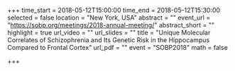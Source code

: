 +++
time_start = 2018-05-12T15:00:00
time_end = 2018-05-12T15:30:00
selected = false
location = "New York, USA"
abstract = ""
event_url = "https://sobp.org/meetings/2018-annual-meeting/"
abstract_short = ""
highlight = true
url_video = ""
url_slides = ""
title = "Unique Molecular Correlates of Schizophrenia and Its Genetic Risk in the Hippocampus Compared to Frontal Cortex"
url_pdf = ""
event = "SOBP2018"
math = false

+++

